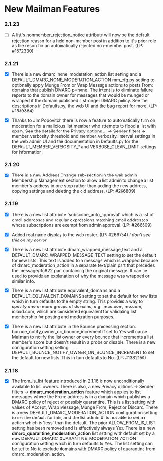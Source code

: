 # New Mailman Features

### 2.1.23
- [ ] A list's nonmember_rejection_notice attribute will now be the default
  rejection reason for a held non-member post in addition to it's prior
  role as the reson for an automatically rejected non-member post.
  (LP: #1572330)

### 2.1.21
- [x] There is a new dmarc_none_moderation_action list setting and a
    DEFAULT_DMARC_NONE_MODERATION_ACTION mm_cfg.py setting to optionally
    apply Munge From or Wrap Message actions to posts From: domains that
    publish DMARC p=none.  The intent is to eliminate failure reports to
    the domain owner for messages that would be munged or wrapped if the
    domain published a stronger DMARC policy.  See the descriptions in
    Defaults.py, the web UI and the bug report for more.  (LP: #1539384)

- [x] Thanks to Jim Popovitch there is now a feature to automatically turn
  on moderation for a malicious list member who attempts to flood a list
  with spam.  See the details for the Privacy options ... -> Sender
  filters -> member_verbosity_threshold and member_verbosity_interval
  settings in the web admin UI and the documentation in Defaults.py for
  the DEFAULT_MEMBER_VERBOSITY_* and VERBOSE_CLEAN_LIMIT settings for
  information.

### 2.1.20
- [x] There is a new Address Change sub-section in the web admin Membership
  Management section to allow a list admin to change a list member's
  address in one step rather than adding the new address, copying settings
  and deleting the old address.  (LP: #266809)

### 2.1.19
- [x] There is a new list attribute 'subscribe_auto_approval' which is a list
  of email addresses and regular expressions matching email addresses
  whose subscriptions are exempt from admin approval.  (LP: #266609)

- [x] Added real name display to the web roster.  (LP: #266754)      *I don't see this on my server*

- [x] There is a new list attribute dmarc_wrapped_message_text and a
  DEFAULT_DMARC_WRAPPED_MESSAGE_TEXT setting to set the default for new
  lists.  This text is added to a message which is wrapped because of
  dmarc_moderation_action in a separate text/plain part that precedes the
  message/rfc822 part containing the original message.  It can be used to
  provide an explanation of why the message was wrapped or similar info.

- [x] There is a new list attribute equivalent_domains and a
  DEFAULT_EQUIVALENT_DOMAINS setting to set the default for new lists which
  in turn defaults to the empty string.  This provides a way to specify one
  or more groups of domains, e.g., mac.com, me.com, icloud.com, which are
  considered equivalent for validating list membership for posting and
  moderation purposes.

- [x] There is a new list attribute in the Bounce processing section.
  bounce_notify_owner_on_bounce_increment if set to Yes will cause
  Mailman to notify the list owner on every bounce that increments a
  list member's score but doesn't result in a probe or disable.  There
  is a new configuration setting setting
  DEFAULT_BOUNCE_NOTIFY_OWNER_ON_BOUNCE_INCREMENT to set the default
  for new lists.  This in turn defaults to No.  (LP: #1382150)    

### 2.1.18
- [x] The from_is_list feature introduced in 2.1.16 is now unconditionally
  available to list owners.  There is also, a new Privacy options ->
  Sender filters -> **dmarc_moderation_action** feature which applies to list
  messages where the From: address is in a domain which publishes a DMARC
  policy of reject or possibly quarantine.  This is a list setting with
  values of Accept, Wrap Message, Munge From, Reject or Discard. There is
  a new DEFAULT_DMARC_MODERATION_ACTION configuration setting to set the
  default for this, and the list admin UI is not able to set an action
  which is 'less' than the default.  The prior ALLOW_FROM_IS_LIST setting
  has been removed and is effectively always Yes. There is a new
  **dmarc_quarantine_moderation_action** list setting with default set by a
  new DEFAULT_DMARC_QUARANTINE_MODERATION_ACTION configuration setting
  which in turn defaults to Yes.  The list setting can be set to No to
  exclude domains with DMARC policy of quarantine from
  dmarc_moderation_action.